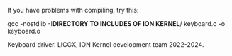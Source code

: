 If you have problems with compiling, try this:

gcc -nostdlib -I**DIRECTORY TO INCLUDES OF ION KERNEL**/ keyboard.c -o keyboard.o

Keyboard driver.
LICGX, ION Kernel development team 2022-2024.